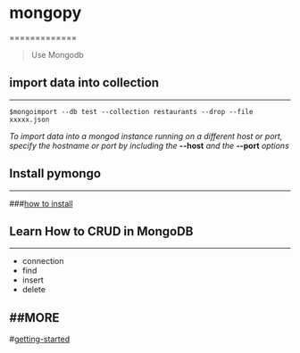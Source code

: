 # mongopy
=============
> Use Mongodb

## import data into collection
-------------
    $mongoimport --db test --collection restaurants --drop --file xxxxx.json
*To import data into a mongod instance running on a different host or port,* 
*specify the hostname or port by including the*
**--host**
*and the*
**--port** 
*options*

## Install pymongo
-----
###[how to install](http://docs.mongodb.org/getting-started/python/client/)

## Learn How to CRUD in MongoDB
-------------
* connection
* find
* insert
* delete

##MORE
-------------
#[getting-started](http://docs.mongodb.org/getting-started/python/)